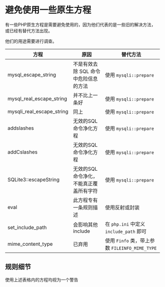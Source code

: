 <!-- 好的实践 -->
# 避免使用一些原生方程

有一些PHP原生方程是需要避免使用的，因为他们代表的是一些旧的解决方法，或已经有替代方法出现。

他们的用途需要进行调查。

| 方程 | 原因 | 替代方法 |
|---|---|---|
| mysql\_escape\_string | 不是有效去除 SQL 命令中危险信息的方法 | 使用 `mysqli::prepare` |
| mysql\_real\_escape\_string | 并不比上一条好 | 使用 `mysqli::prepare` |
| mysqli\_real\_escape\_string | 同上 | 使用 `mysqli::prepare` |
| addslashes | 无效的SQL命令净化方程 | 使用 `mysqli::prepare` |
| addCslashes | 无效的SQL命令净化方程 | 使用 `mysqli::prepare` |
| SQLite3::escapeString | 无效的SQL命令净化，不能真正覆盖所有字符 | 使用 `mysqli::prepare` |
| eval | 此方程专有一条规则描述 | 使用反射或封装 |
| set\_include\_path | 会影响其他include | 在 `php.ini` 中定义 `include_path` 即可 |
| mime_content_type | 已弃用 | 使用 `Finfo` 类，带上参数 `FILEINFO_MIME_TYPE` |


## 规则细节

使用上述表格内的方程均视为一个警告

<!--
### Options

## When Not To Use It

## Further Readings
-->
